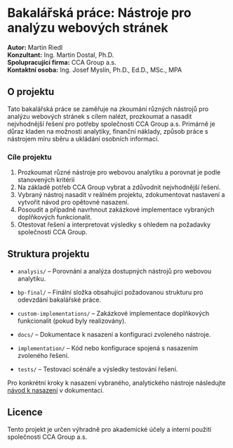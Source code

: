 # Bakalářská práce: Nástroje pro analýzu webových stránek

**Autor:** Martin Riedl  
**Konzultant:** Ing. Martin Dostal, Ph.D.  
**Spolupracující firma:** CCA Group a.s.  
**Kontaktní osoba:** Ing. Josef Myslín, Ph.D., Ed.D., MSc., MPA

## O projektu

Tato bakalářská práce se zaměřuje na zkoumání různých nástrojů pro analýzu webových stránek s cílem nalézt, prozkoumat a nasadit nejvhodnější řešení pro potřeby společnosti CCA Group a.s. Primárně je důraz kladen na možnosti analytiky, finanční náklady, způsob práce s nástrojem míru sběru a ukládání osobních informací.

### Cíle projektu

1. Prozkoumat různé nástroje pro webovou analytiku a porovnat je podle stanovených kritérií
2. Na základě potřeb CCA Group vybrat a zdůvodnit nejvhodnější řešení.
3. Vybraný nástroj nasadit v reálném projektu, zdokumentovat nastavení a vytvořit návod pro opětovné nasazení.
4. Posoudit a případně navrhnout zakázkové implementace vybraných doplňkových funkcionalit.
5. Otestovat řešení a interpretovat výsledky s ohledem na požadavky společnosti CCA Group.

## Struktura projektu

- `analysis/` – Porovnání a analýza dostupných nástrojů pro webovou analytiku.
- `bp-final/` – Finální složka obsahující požadovanou strukturu pro odevzdání bakalářské práce.
- `custom-implementations/` – Zakázkové implementace doplňkových funkcionalit (pokud byly realizovány).
- `docs/` – Dokumentace k nasazení a konfiguraci zvoleného nástroje.
- `implementation/` – Kód nebo konfigurace spojená s nasazením zvoleného řešení.

- `tests/` – Testovací scénáře a výsledky testování řešení.

<!-- ## Použití -->

Pro konkrétní kroky k nasazení vybraného, analytického nástroje následujte [návod k nasazení](docs/setup-guide.md) v dokumentaci.

## Licence

Tento projekt je určen výhradně pro akademické účely a interní použití společnosti CCA Group a.s.
